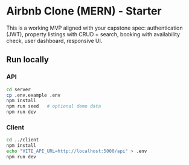 # Airbnb Clone (MERN) - Starter

This is a working MVP aligned with your capstone spec: authentication (JWT), property listings with CRUD + search, booking with availability check, user dashboard, responsive UI.

## Run locally
### API
```bash
cd server
cp .env.example .env
npm install
npm run seed   # optional demo data
npm run dev
```
### Client
```bash
cd ../client
npm install
echo "VITE_API_URL=http://localhost:5000/api" > .env
npm run dev
```
